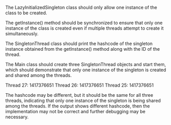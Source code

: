 The LazyInitializedSingleton class should only allow one instance of 
the class to be created.

The getInstance() method should be synchronized to ensure that only one 
instance of the class is created even if multiple threads attempt to create it simultaneously.

The SingletonThread class should print the hashcode of the singleton 
instance obtained from the getInstance() method along with the ID of the thread.

The Main class should create three SingletonThread objects and start them, 
which should demonstrate that only one instance of the singleton is created and shared among the threads.

Thread 27: 1417376651
Thread 26: 1417376651
Thread 25: 1417376651

The hashcode may be different, but it should be the same for all three threads, 
indicating that only one instance of the singleton is being shared among the threads. 
If the output shows different hashcode, then the implementation may not be correct 
and further debugging may be necessary.